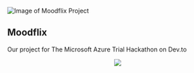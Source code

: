 ![Image of Moodflix Project](https://cdn.jsdelivr.net/gh/Th3Wall/assets-cdn/Moodflix/Moodflix_Backdrop_Placeholder.png)

## Moodflix
Our project for The Microsoft Azure Trial Hackathon on Dev.to

<p align="center">
<img src="https://user-images.githubusercontent.com/2757486/153283105-321fa94b-9651-47ce-b48b-6789ea6656fb.png" />
</p>
